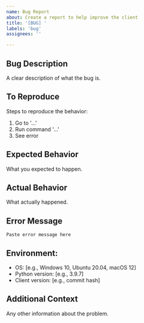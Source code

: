 ```yaml
---
name: Bug Report
about: Create a report to help improve the client
title: '[BUG] '
labels: 'bug'
assignees: ''

---
```


## Bug Description
A clear description of what the bug is.

## To Reproduce
Steps to reproduce the behavior:
1. Go to '...'
2. Run command '...'
3. See error

## Expected Behavior
What you expected to happen.

## Actual Behavior
What actually happened.

## Error Message
```
Paste error message here
```

## Environment:
- OS: [e.g., Windows 10, Ubuntu 20.04, macOS 12]
- Python version: [e.g., 3.9.7]
- Client version: [e.g., commit hash]

## Additional Context
Any other information about the problem.

